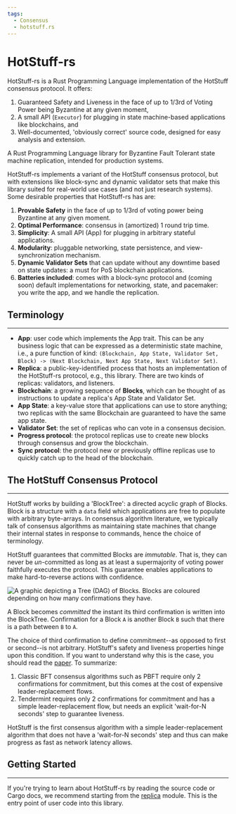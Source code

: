 ```yaml
---
tags:
  - Consensus
  - hotstuff.rs
---
```


# HotStuff-rs 
HotStuff-rs is a Rust Programming Language implementation of the HotStuff consensus protocol. It offers:

1. Guaranteed Safety and Liveness in the face of up to 1/3rd of Voting Power being Byzantine at any given moment,
2. A small API (`Executor`) for plugging in state machine-based applications like blockchains, and
3. Well-documented, 'obviously correct' source code, designed for easy analysis and extension.

A Rust Programming Language library for Byzantine Fault Tolerant state machine replication, intended for production 
systems. 
  
HotStuff-rs implements a variant of the HotStuff consensus protocol, but with extensions like block-sync and dynamic
validator sets that make this library suited for real-world use cases (and not just research systems). Some desirable
properties that HotStuff-rs has are:

1. **Provable Safety** in the face of up to 1/3rd of voting power being Byzantine at any given moment.
2. **Optimal Performance**: consensus in (amortized) 1 round trip time.
3. **Simplicity**: A small API (App) for plugging in arbitrary stateful applications.
4. **Modularity**: pluggable networking, state persistence, and view-synchronization mechanism.
5. **Dynamic Validator Sets** that can update without any downtime based on state updates: a must for PoS blockchain 
   applications.
6. **Batteries included**: comes with a block-sync protocol and (coming soon) default implementations for networking,
   state, and pacemaker: you write the app, and we handle the replication.

## Terminology
---
 
- **App**: user code which implements the App trait. This can be any business logic that can be expressed
  as a deterministic state machine, i.e., a pure function of kind: `(Blockchain, App State, Validator Set, Block) ->
  (Next Blockchain, Next App State, Next Validator Set)`.
- **Replica**: a public-key-identified process that hosts an implementation of the HotStuff-rs protocol, e.g., this
  library. There are two kinds of replicas: validators, and listeners. 
- **Blockchain**: a growing sequence of **Blocks**, which can be thought of as instructions to update a replica's App
  State and Validator Set.
- **App State**: a key-value store that applications can use to store anything; two replicas with the same Blockchain
  are guaranteed to have the same app state.
- **Validator Set**: the set of replicas who can vote in a consensus decision.
- **Progress protocol**: the protocol replicas use to create new blocks through consensus and grow the blockchain.
- **Sync protocol**: the protocol new or previously offline replicas use to quickly catch up to the head of the
  blockchain.

## The HotStuff Consensus Protocol
---

HotStuff works by building a 'BlockTree': a directed acyclic graph of Blocks. Block is a structure with a `data` field which applications are free to populate with arbitrary byte-arrays. In consensus algorithm literature, we typically talk of consensus algorithms as maintaining state machines that change their internal states in response to commands, hence the choice of terminology.

HotStuff guarantees that committed Blocks are *immutable*. That is, they can never be *un*-committed as long as at least a supermajority of voting power faithfully executes the protocol. This guarantee enables applications to make hard-to-reverse actions with confidence. 

![A graphic depicting a Tree (DAG) of Blocks. Blocks are coloured depending on how many confirmations they have.](https://github.com/parallelchain-io/hotstuff_rs/blob/master/readme_assets/BlockTree%20Structure%20Diagram.png)

A Block becomes *committed* the instant its third confirmation is written into the BlockTree. Confirmation for a Block `A` is another Block `B` such that there is a path between `B` to `A`.

The choice of third confirmation to define commitment--as opposed to first or second--is not arbitrary. HotStuff's safety and liveness properties hinge upon this condition. If you want to understand why this is the case, you should read the [paper](https://github.com/parallelchain-io/hotstuff_rs/blob/master/readme_assets/HotStuff%20paper.pdf). To summarize:

1. Classic BFT consensus algorithms such as PBFT require only 2 confirmations for commitment, but this comes at the cost of expensive leader-replacement flows.
2. Tendermint requires only 2 confirmations for commitment and has a simple leader-replacement flow, but needs an explicit 'wait-for-N seconds' step to guarantee liveness.

HotStuff is the first consensus algorithm with a simple leader-replacement algorithm that does not have a 'wait-for-N seconds' step and thus can make progress as fast as network latency allows.


## Getting Started
---

If you're trying to learn about HotStuff-rs by reading the source code or Cargo docs, we recommend starting from
the [replica](https://github.com/parallelchain-io/hotstuff_rs/blob/master/src/replica.rs) module. This is the entry point of user code into this library.
